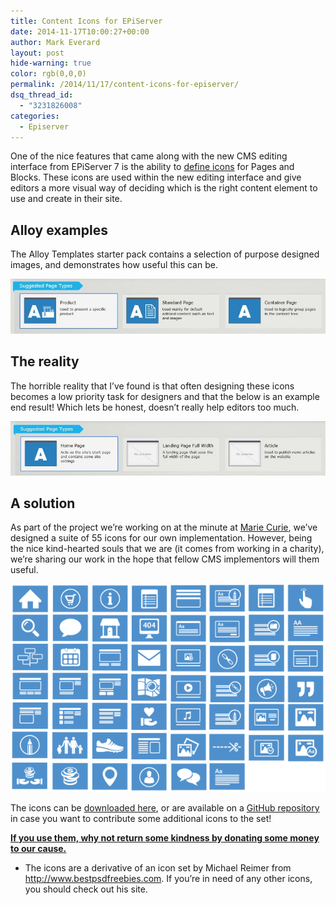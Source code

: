 ```yaml
---
title: Content Icons for EPiServer
date: 2014-11-17T10:00:27+00:00
author: Mark Everard
layout: post
hide-warning: true
color: rgb(0,0,0)
permalink: /2014/11/17/content-icons-for-episerver/
dsq_thread_id:
  - "3231826008"
categories:
  - Episerver
---
```

One of the nice features that came along with the new CMS editing interface from EPiServer 7 is the ability to <a title="Attributes in EPiServer 7 " href="http://world.episerver.com/Documentation/Items/Developers-Guide/EPiServer-CMS/7/Content/Pages-and-Blocks/Attributes/#ImageUrl" target="_blank">define icons</a> for Pages and Blocks. These icons are used within the new editing interface and give editors a more visual way of deciding which is the right content element to use and create in their site.

## Alloy examples
The Alloy Templates starter pack contains a selection of purpose designed images, and demonstrates how useful this can be.

![Page icons in EPiServer 7 Alloy templates starter pack](/assets/uploads/2014/11/alloy-icons.jpg)

## The reality
The horrible reality that I’ve found is that often designing these icons becomes a low priority task for designers and that the below is an example end result! Which lets be honest, doesn’t really help editors too much.

![Reality of Icons](/assets/uploads/2014/11/reality-icons.jpg)

## A solution
As part of the project we’re working on at the minute at <a title="Marie Curie on GitHub" href="https://github.com/mariecurieorguk" target="_blank">Marie Curie</a>, we’ve designed a suite of 55 icons for our own implementation. However, being the nice kind-hearted souls that we are (it comes from working in a charity), we’re sharing our work in the hope that fellow CMS implementors will them useful.

![CMS icon index](/assets/uploads/2014/11/CMS-icon-index2.png) 

The icons can be <a title="Download EpiServer interface icons" href="/assets/uploads/2014/11/episerver-interface-icons.zip" target="_blank">downloaded here</a>, or are available on a <a title="Episerver interface icons on GitHub" href="https://github.com/mariecurieorguk/episerver-interface-icons" target="_blank">GitHub repository</a> in case you want to contribute some additional icons to the set!

<a title="Donate today and help us nurse someone in their final days." href="http://www.mariecurie.org.uk/donate" target="_blank"><strong>If you use them, why not return some kindness by donating some money to our cause.</strong></a>

* The icons are a derivative of an icon set by Michael Reimer from <a title="Best PSD freebies" href="http://www.bestpsdfreebies.com" target="_blank">http://www.bestpsdfreebies.com</a>. If you’re in need of any other icons, you should check out his site.